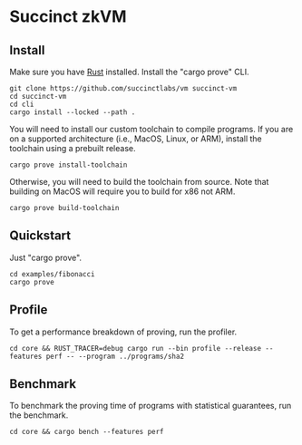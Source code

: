 # Succinct zkVM

## Install

Make sure you have [Rust](https://www.rust-lang.org/tools/install) installed. Install the "cargo prove" CLI.
```
git clone https://github.com/succinctlabs/vm succinct-vm
cd succinct-vm
cd cli
cargo install --locked --path .
```

You will need to install our custom toolchain to compile programs. If you are on a supported architecture 
(i.e., MacOS, Linux, or ARM), install the toolchain using a prebuilt release.
```
cargo prove install-toolchain
```

Otherwise, you will need to build the toolchain from source. Note that building on MacOS will
require you to build for x86 not ARM.
```
cargo prove build-toolchain
```

## Quickstart

Just "cargo prove".

```
cd examples/fibonacci
cargo prove
```

## Profile

To get a performance breakdown of proving, run the profiler.
```
cd core && RUST_TRACER=debug cargo run --bin profile --release --features perf -- --program ../programs/sha2
```

## Benchmark

To benchmark the proving time of programs with statistical guarantees, run the benchmark.
```
cd core && cargo bench --features perf
```